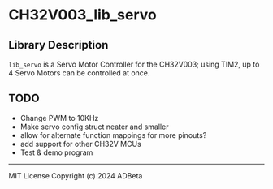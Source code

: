 # CH32V003_lib_servo

## Library Description
`lib_servo` is a Servo Motor Controller for the CH32V003; using TIM2, up to 
4 Servo Motors can be controlled at once.


## TODO
* Change PWM to 10KHz
* Make servo config struct neater and smaller
* allow for alternate function mappings for more pinouts?
* add support for other CH32V MCUs
* Test & demo program

----
MIT License
Copyright (c) 2024 ADBeta

